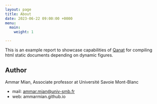 ```yaml
---
layout: page
title: About
date: 2023-06-22 09:00:00 +0000
menu:
  main:
    weight: 1

---
```


This is an example report to showcase capabilities of [Qanat](http://ammarmian.github.io/qanat) for compiling html static documents depending on dynamic figures.

## Author

Ammar Mian, Associate professor at Université Savoie Mont-Blanc
* mail: [ammar.mian@univ-smb.fr](mailto:ammar.mian@univ-smb.fr)
* web: ammarmian.github.io
